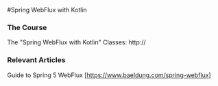 #Spring WebFlux with Kotlin

### The Course
The "Spring WebFlux with Kotlin" Classes: http://

### Relevant Articles
Guide to Spring 5 WebFlux [https://www.baeldung.com/spring-webflux]
